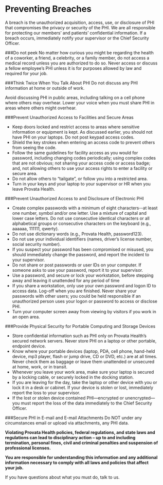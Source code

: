 # Preventing Breaches

A breach is the unauthorized acquisition, access, use, or disclosure of PHI that compromises the privacy or security of the PHI. We are all responsible for protecting our members’ and patients’ confidential information. If a breach occurs, immediately notify your supervisor or the Chief Security Officer.

###Do not peek
No matter how curious you might be regarding the health of a coworker, a friend, a celebrity, or a family
member, do not access a medical record unless you are authorized to do so.
Never access or discuss a fellow employee’s PHI unless it is for purposes allowed by law and required for your job.

###Think Twice When You Talk About PHI
Do not discuss any PHI information at home or outside of work.

Avoid discussing PHI in public areas, including talking on a cell phone where others may overhear. Lower your voice when you must share PHI in areas where others might overhear.

###Prevent Unauthorized Access to Facilities and Secure Areas

- Keep doors locked and restrict access to areas where sensitive information or equipment is kept. As discussed earlier, you should not have PHI on your laptops. Do not post keypad access codes.
- Shield the key strokes when entering an access code to prevent others from seeing the code.
- Follow the same guidelines for facility access as you would for password, including changing codes periodically; using complex codes that are not obvious; not sharing your access code or access badge; and, not allowing others to use your access rights to enter a facility or secure area.
- Do not allow others to “tailgate”, or follow you into a restricted area.
- Turn in your keys and your laptop to your supervisor or HR when you leave Provata Health.

###Prevent Unauthorized Access to and Disclosure of Electronic PHI
- Create complex passwords with a minimum of eight characters--at least one number, symbol and/or one letter. Use a mixture of capital and lower case letters. Do not use consecutive identical characters or all alphabetical groups or consecutive characters on the keyboard (e.g., aaaaaa, 111111, qwerty).
- Do not use dictionary words (e.g., Provata Health, password123).
- Do not use your individual identifiers (names, driver’s license number, social security number).
- If you suspect your password has been compromised or misused, you should immediately change the password, and report the incident to your supervisor.
- Do not share or post passwords or user IDs on your computer. If someone asks to use your password, report it to your supervisor.
- Use a password, and secure or lock your workstation, before stepping away and leaving it unattended for any period of time
- If you share a workstation, only use your own password and logon ID to access data. Log-off when you are finished. Never share your passwords with other users; you could be held responsible if an unauthorized person uses your logon or password to access or disclose PHI.
- Turn your computer screen away from viewing by visitors if you work in an open area.

###Provide Physical Security for Portable Computing and Storage Devices

- Store confidential information such as PHI only on Provata Health’s secured network servers. Never store PHI on a laptop or other portable, endpoint device.
- Know where your portable devices (laptop, PDA, cell phone, hand-held device, mp3 player, flash or jump drive, CD or DVD, etc.) are at all times. Never check them as baggage or leave them unattended or unsecured at home, work, or in transit.
- Whenever you leave your work area, make sure your laptop is secured by a locking cable, or securely locked in the docking station.
- If you are leaving for the day, take the laptop or other device with you or lock it in a desk or cabinet. If your device is stolen or lost, immediately report the loss to your supervisor.
- If the lost or stolen device contained PHI—encrypted or unencrypted—you must report the loss of the data immediately to the Chief Security Officer.

###Secure PHI in E-mail and E-mail Attachments
Do NOT under any circumstances email or upload via attachments, any PHI data.


**Violating Provata Health policies, federal regulations, and state laws and regulations can lead to disciplinary action – up to and including termination, personal fines, civil and criminal penalties and suspension of professional licenses.**

**You are responsible for understanding this information and any additional information necessary to comply with all laws and policies that affect your job.**

If you have questions about what you must do, talk to us.

